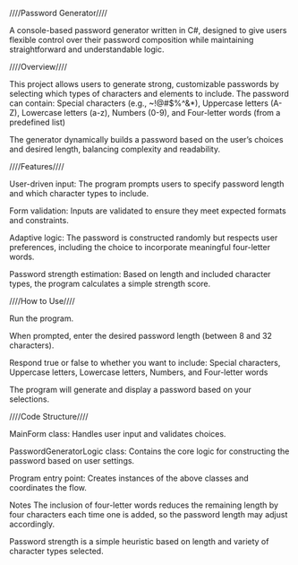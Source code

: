 ////Password Generator////

A console-based password generator written in C#, designed to give users flexible control over their password composition while maintaining straightforward and understandable logic.

////Overview////

This project allows users to generate strong, customizable passwords by selecting which types of characters and elements to include. The password can contain: Special characters (e.g., ~!@#$%^&*), Uppercase letters (A-Z), Lowercase letters (a-z), Numbers (0-9), and Four-letter words (from a predefined list)

The generator dynamically builds a password based on the user’s choices and desired length, balancing complexity and readability.

////Features////

User-driven input: The program prompts users to specify password length and which character types to include.

Form validation: Inputs are validated to ensure they meet expected formats and constraints.

Adaptive logic: The password is constructed randomly but respects user preferences, including the choice to incorporate meaningful four-letter words.

Password strength estimation: Based on length and included character types, the program calculates a simple strength score.

////How to Use////

Run the program.

When prompted, enter the desired password length (between 8 and 32 characters).

Respond true or false to whether you want to include: Special characters, Uppercase letters, Lowercase letters, Numbers, and Four-letter words

The program will generate and display a password based on your selections.

////Code Structure////

MainForm class: Handles user input and validates choices.

PasswordGeneratorLogic class: Contains the core logic for constructing the password based on user settings.

Program entry point: Creates instances of the above classes and coordinates the flow.

Notes
The inclusion of four-letter words reduces the remaining length by four characters each time one is added, so the password length may adjust accordingly.

Password strength is a simple heuristic based on length and variety of character types selected.
